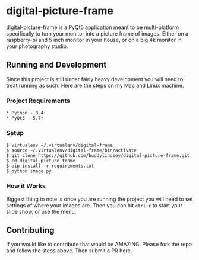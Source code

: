 # digital-picture-frame
digital-picture-frame is a PyQt5 application meant to be multi-platform specifically to turn your monitor into a picture frame of images. Either on a raspberry-pi and 5 inch monitor in your house, or on a big 4k monitor in your photography studio.


## Running and Development

Since this project is still under fairly heavy development you will need to treat running as such. Here are the steps on my Mac and Linux machine.

### Project Requirements

    * Python - 3.4+
    * PyQt5 - 5.7+

### Setup
```
$ virtualenv ~/.virtualenv/digital-frame
$ source ~/.virtualenv/digital-frame/bin/activate
$ git clone https://github.com/buddylindsey/digital-picture-frame.git
$ cd digital-picture-frame
$ pip install -r requirements.txt
$ python image.py
```

### How it Works
Biggest thing to note is once you are running the project you will need to set settings of where your images are. Then you can hit `ctrl+r` to start your slide show, or use the menu.

## Contributing
If you would like to contribute that would be AMAZING. Please fork the repo and follow the steps above. Then submit a PR here.
